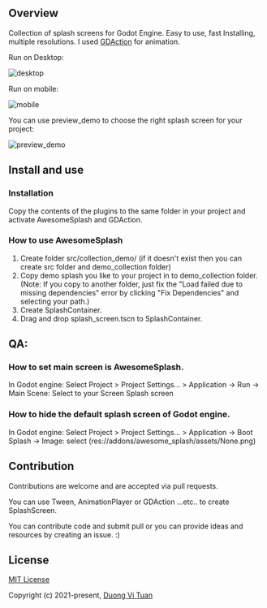 ## Overview
Collection of splash screens for Godot Engine. Easy to use, fast Installing, multiple resolutions.
I used [GDAction](https://github.com/duongvituan/godot-action-animation-framework) for animation.

Run on Desktop:

![desktop](https://github.com/duongvituan/godot-awesome-splash/blob/master/image_readme/desktop_size.gif)

Run on mobile:

![mobile](https://github.com/duongvituan/godot-awesome-splash/blob/master/image_readme/mobile_size.gif)

You can use preview_demo to choose the right splash screen for your project:

![preview_demo](https://github.com/duongvituan/godot-awesome-splash/blob/master/image_readme/preview_demo.gif)

## Install and use

### Installation
Copy the contents of the plugins to the same folder in your project and activate AwesomeSplash and GDAction.


### How to use AwesomeSplash
1. Create folder src/collection_demo/ (if it doesn't exist then you can create src folder and demo_collection folder)
2. Copy demo splash you like to your project in to demo_collection folder.
(Note: If you copy to another folder, just fix the "Load failed due to missing dependencies" error by clicking "Fix Dependencies" and selecting your path.)
3. Create SplashContainer.
4. Drag and drop splash_screen.tscn to SplashContainer.


## QA:
### How to set main screen is AwesomeSplash.
In Godot engine: Select Project > Project Settings... > Application -> Run -> Main Scene: Select to your Screen Splash screen

### How to hide the default splash screen of Godot engine.
In Godot engine: Select Project > Project Settings... > Application -> Boot Splash -> Image: select (res://addons/awesome_splash/assets/None.png)


## Contribution
Contributions are welcome and are accepted via pull requests.

You can use Tween, AnimationPlayer or GDAction ...etc.. to create SplashScreen.

You can contribute code and submit pull or you can provide ideas and resources by creating an issue. :)


## License

[MIT License](https://github.com/duongvituan/godot-action-animation-framework/blob/master/LICENSE)

Copyright (c) 2021-present, [Duong Vi Tuan](https://github.com/duongvituan)
